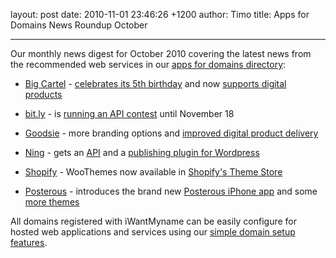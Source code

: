 layout: post
date: 2010-11-01 23:46:26 +1200
author: Timo
title: Apps for Domains News Roundup October


----

Our monthly news digest for October 2010 covering the latest news from the recommended web services in our [apps for domains directory](https://iwantmyname.com/services):

- [Big Cartel](https://iwantmyname.com/features/applications/custom-domain-apps/e-commerce/bigcartel-build-your-own-online-shop) - [celebrates its 5th birthday](http://blog.bigcartel.com/post/1244843328/big-cartel-turns-5) and now [supports digital products](http://blog.bigcartel.com/post/1313800889/digital-products-are-here)

- [bit.ly](https://iwantmyname.com/services/url-shortener/bit.ly-pro-custom-domain-short-url-forwarding-service) - is [running an API contest](http://blog.bit.ly/post/1307062006/its-a-bit-ly-api-contest) until November 18

- [Goodsie](https://iwantmyname.com/services/ecommerce-hosting/simple-goodsie-custom-domain-setup) - more branding options and [improved digital product delivery](http://archived.link/http://blog.goodsie.com/post/1351798768/custom-favicons-improved-digital-product-delivery-and)

- [Ning](https://iwantmyname.com/features/applications/custom-domain-apps/social-networks/ning-hosted-whitelabel-dns-setup) - gets an [API](http://blog.ning.com/2010/10/introducing-the-ning-api.html) and a [publishing plugin for Wordpress](http://blog.ning.com/2010/10/ning-publisher-for-wordpress.html)

- [Shopify](https://iwantmyname.com/features/applications/custom-domain-apps/e-commerce/shopify-hosted-online-store-platform-and-shop-software) - WooThemes now available in [Shopify's Theme Store](http://jadedpixel.com/2010/10/13/woo-themes)

- [Posterous](https://iwantmyname.com/features/applications/custom-domain-apps/blogs/posterous-blog-photos-mp3-video-by-email) - introduces the brand new [Posterous iPhone app](http://blog.posterous.com/introducing-posterous-for-the-iphone-the-only) and some [more themes](http://blog.posterous.com/7-gorgeous-new-themes-for-all)

All domains registered with iWantMyname can be easily configure for hosted web applications and services using our [simple domain setup features](https://iwantmyname.com/services).
